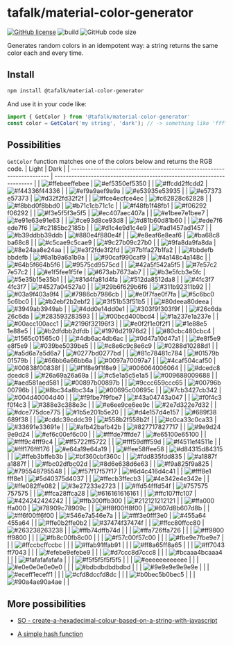 # tafalk/material-color-generator

[![GitHub license](https://img.shields.io/github/license/tafalk/material-color-generator)](https://github.com/tafalk/material-color-generator/blob/master/LICENSE)
![build](https://github.com/tafalk/material-color-generator/workflows/Publish/badge.svg)
![GitHub code size](https://img.shields.io/github/languages/code-size/tafalk/material-color-generator)

Generates random colors in an idempotent way: a string returns the same color each and every time.

## Install

```sh
npm install @tafalk/material-color-generator
```

And use it in your code like:

```js
import { GetColor } from '@tafalk/material-color-generator'
const color = GetColor('my string', 'dark'); // -> something like 'ffffff'
```

## Possibilities

`GetColor` function matches one of the colors below and returns the RGB code.
| Light                                                                  | Dark                                                                   |
| ---------------------------------------------------------------------- | ---------------------------------------------------------------------- |
| ![#ffebee](https://via.placeholder.com/15/ffebee/000000/?text=+)ffebee | ![#ef5350](https://via.placeholder.com/15/ef5350/000000/?text=+)ef5350 |
| ![#ffcdd2](https://via.placeholder.com/15/ffcdd2/000000/?text=+)ffcdd2 | ![#f44336](https://via.placeholder.com/15/f44336/000000/?text=+)f44336 |
| ![#ef9a9a](https://via.placeholder.com/15/ef9a9a/000000/?text=+)ef9a9a | ![#e53935](https://via.placeholder.com/15/e53935/000000/?text=+)e53935 |
| ![#e57373](https://via.placeholder.com/15/e57373/000000/?text=+)e57373 | ![#d32f2f](https://via.placeholder.com/15/d32f2f/000000/?text=+)d32f2f |
| ![#fce4ec](https://via.placeholder.com/15/fce4ec/000000/?text=+)fce4ec | ![#c62828](https://via.placeholder.com/15/c62828/000000/?text=+)c62828 |
| ![#f8bbd0](https://via.placeholder.com/15/f8bbd0/000000/?text=+)f8bbd0 | ![#b71c1c](https://via.placeholder.com/15/b71c1c/000000/?text=+)b71c1c |
| ![#f48fb1](https://via.placeholder.com/15/f48fb1/000000/?text=+)f48fb1 | ![#f06292](https://via.placeholder.com/15/f06292/000000/?text=+)f06292 |
| ![#f3e5f5](https://via.placeholder.com/15/f3e5f5/000000/?text=+)f3e5f5 | ![#ec407a](https://via.placeholder.com/15/ec407a/000000/?text=+)ec407a |
| ![#e1bee7](https://via.placeholder.com/15/e1bee7/000000/?text=+)e1bee7 | ![#e91e63](https://via.placeholder.com/15/e91e63/000000/?text=+)e91e63 |
| ![#ce93d8](https://via.placeholder.com/15/ce93d8/000000/?text=+)ce93d8 | ![#d81b60](https://via.placeholder.com/15/d81b60/000000/?text=+)d81b60 |
| ![#ede7f6](https://via.placeholder.com/15/ede7f6/000000/?text=+)ede7f6 | ![#c2185b](https://via.placeholder.com/15/c2185b/000000/?text=+)c2185b |
| ![#d1c4e9](https://via.placeholder.com/15/d1c4e9/000000/?text=+)d1c4e9 | ![#ad1457](https://via.placeholder.com/15/ad1457/000000/?text=+)ad1457 |
| ![#b39ddb](https://via.placeholder.com/15/b39ddb/000000/?text=+)b39ddb | ![#880e4f](https://via.placeholder.com/15/880e4f/000000/?text=+)880e4f |
| ![#e8eaf6](https://via.placeholder.com/15/e8eaf6/000000/?text=+)e8eaf6 | ![#ba68c8](https://via.placeholder.com/15/ba68c8/000000/?text=+)ba68c8 |
| ![#c5cae9](https://via.placeholder.com/15/c5cae9/000000/?text=+)c5cae9 | ![#9c27b0](https://via.placeholder.com/15/9c27b0/000000/?text=+)9c27b0 |
| ![#9fa8da](https://via.placeholder.com/15/9fa8da/000000/?text=+)9fa8da | ![#8e24aa](https://via.placeholder.com/15/8e24aa/000000/?text=+)8e24aa |
| ![#e3f2fd](https://via.placeholder.com/15/e3f2fd/000000/?text=+)e3f2fd | ![#7b1fa2](https://via.placeholder.com/15/7b1fa2/000000/?text=+)7b1fa2 |
| ![#bbdefb](https://via.placeholder.com/15/bbdefb/000000/?text=+)bbdefb | ![#6a1b9a](https://via.placeholder.com/15/6a1b9a/000000/?text=+)6a1b9a |
| ![#90caf9](https://via.placeholder.com/15/90caf9/000000/?text=+)90caf9 | ![#4a148c](https://via.placeholder.com/15/4a148c/000000/?text=+)4a148c |
| ![#64b5f6](https://via.placeholder.com/15/64b5f6/000000/?text=+)64b5f6 | ![#9575cd](https://via.placeholder.com/15/9575cd/000000/?text=+)9575cd |
| ![#42a5f5](https://via.placeholder.com/15/42a5f5/000000/?text=+)42a5f5 | ![#7e57c2](https://via.placeholder.com/15/7e57c2/000000/?text=+)7e57c2 |
| ![#e1f5fe](https://via.placeholder.com/15/e1f5fe/000000/?text=+)e1f5fe | ![#673ab7](https://via.placeholder.com/15/673ab7/000000/?text=+)673ab7 |
| ![#b3e5fc](https://via.placeholder.com/15/b3e5fc/000000/?text=+)b3e5fc | ![#5e35b1](https://via.placeholder.com/15/5e35b1/000000/?text=+)5e35b1 |
| ![#81d4fa](https://via.placeholder.com/15/81d4fa/000000/?text=+)81d4fa | ![#512da8](https://via.placeholder.com/15/512da8/000000/?text=+)512da8 |
| ![#4fc3f7](https://via.placeholder.com/15/4fc3f7/000000/?text=+)4fc3f7 | ![#4527a0](https://via.placeholder.com/15/4527a0/000000/?text=+)4527a0 |
| ![#29b6f6](https://via.placeholder.com/15/29b6f6/000000/?text=+)29b6f6 | ![#311b92](https://via.placeholder.com/15/311b92/000000/?text=+)311b92 |
| ![#03a9f4](https://via.placeholder.com/15/03a9f4/000000/?text=+)03a9f4 | ![#7986cb](https://via.placeholder.com/15/7986cb/000000/?text=+)7986cb |
| ![#e0f7fa](https://via.placeholder.com/15/e0f7fa/000000/?text=+)e0f7fa | ![#5c6bc0](https://via.placeholder.com/15/5c6bc0/000000/?text=+)5c6bc0 |
| ![#b2ebf2](https://via.placeholder.com/15/b2ebf2/000000/?text=+)b2ebf2 | ![#3f51b5](https://via.placeholder.com/15/3f51b5/000000/?text=+)3f51b5 |
| ![#80deea](https://via.placeholder.com/15/80deea/000000/?text=+)80deea | ![#3949ab](https://via.placeholder.com/15/3949ab/000000/?text=+)3949ab |
| ![#4dd0e1](https://via.placeholder.com/15/4dd0e1/000000/?text=+)4dd0e1 | ![#303f9f](https://via.placeholder.com/15/303f9f/000000/?text=+)303f9f |
| ![#26c6da](https://via.placeholder.com/15/26c6da/000000/?text=+)26c6da | ![#283593](https://via.placeholder.com/15/283593/000000/?text=+)283593 |
| ![#00bcd4](https://via.placeholder.com/15/00bcd4/000000/?text=+)00bcd4 | ![#1a237e](https://via.placeholder.com/15/1a237e/000000/?text=+)1a237e |
| ![#00acc1](https://via.placeholder.com/15/00acc1/000000/?text=+)00acc1 | ![#2196f3](https://via.placeholder.com/15/2196f3/000000/?text=+)2196f3 |
| ![#e0f2f1](https://via.placeholder.com/15/e0f2f1/000000/?text=+)e0f2f1 | ![#1e88e5](https://via.placeholder.com/15/1e88e5/000000/?text=+)1e88e5 |
| ![#b2dfdb](https://via.placeholder.com/15/b2dfdb/000000/?text=+)b2dfdb | ![#1976d2](https://via.placeholder.com/15/1976d2/000000/?text=+)1976d2 |
| ![#80cbc4](https://via.placeholder.com/15/80cbc4/000000/?text=+)80cbc4 | ![#1565c0](https://via.placeholder.com/15/1565c0/000000/?text=+)1565c0 |
| ![#4db6ac](https://via.placeholder.com/15/4db6ac/000000/?text=+)4db6ac | ![#0d47a1](https://via.placeholder.com/15/0d47a1/000000/?text=+)0d47a1 |
| ![#e8f5e9](https://via.placeholder.com/15/e8f5e9/000000/?text=+)e8f5e9 | ![#039be5](https://via.placeholder.com/15/039be5/000000/?text=+)039be5 |
| ![#c8e6c9](https://via.placeholder.com/15/c8e6c9/000000/?text=+)c8e6c9 | ![#0288d1](https://via.placeholder.com/15/0288d1/000000/?text=+)0288d1 |
| ![#a5d6a7](https://via.placeholder.com/15/a5d6a7/000000/?text=+)a5d6a7 | ![#0277bd](https://via.placeholder.com/15/0277bd/000000/?text=+)0277bd |
| ![#81c784](https://via.placeholder.com/15/81c784/000000/?text=+)81c784 | ![#01579b](https://via.placeholder.com/15/01579b/000000/?text=+)01579b |
| ![#66bb6a](https://via.placeholder.com/15/66bb6a/000000/?text=+)66bb6a | ![#0097a7](https://via.placeholder.com/15/0097a7/000000/?text=+)0097a7 |
| ![#4caf50](https://via.placeholder.com/15/4caf50/000000/?text=+)4caf50 | ![#00838f](https://via.placeholder.com/15/00838f/000000/?text=+)00838f |
| ![#f1f8e9](https://via.placeholder.com/15/f1f8e9/000000/?text=+)f1f8e9 | ![#006064](https://via.placeholder.com/15/006064/000000/?text=+)006064 |
| ![#dcedc8](https://via.placeholder.com/15/dcedc8/000000/?text=+)dcedc8 | ![#26a69a](https://via.placeholder.com/15/26a69a/000000/?text=+)26a69a |
| ![#c5e1a5](https://via.placeholder.com/15/c5e1a5/000000/?text=+)c5e1a5 | ![#009688](https://via.placeholder.com/15/009688/000000/?text=+)009688 |
| ![#aed581](https://via.placeholder.com/15/aed581/000000/?text=+)aed581 | ![#00897b](https://via.placeholder.com/15/00897b/000000/?text=+)00897b |
| ![#9ccc65](https://via.placeholder.com/15/9ccc65/000000/?text=+)9ccc65 | ![#00796b](https://via.placeholder.com/15/00796b/000000/?text=+)00796b |
| ![#8bc34a](https://via.placeholder.com/15/8bc34a/000000/?text=+)8bc34a | ![#00695c](https://via.placeholder.com/15/00695c/000000/?text=+)00695c |
| ![#7cb342](https://via.placeholder.com/15/7cb342/000000/?text=+)7cb342 | ![#004d40](https://via.placeholder.com/15/004d40/000000/?text=+)004d40 |
| ![#f9fbe7](https://via.placeholder.com/15/f9fbe7/000000/?text=+)f9fbe7 | ![#43a047](https://via.placeholder.com/15/43a047/000000/?text=+)43a047 |
| ![#f0f4c3](https://via.placeholder.com/15/f0f4c3/000000/?text=+)f0f4c3 | ![#388e3c](https://via.placeholder.com/15/388e3c/000000/?text=+)388e3c |
| ![#e6ee9c](https://via.placeholder.com/15/e6ee9c/000000/?text=+)e6ee9c | ![#2e7d32](https://via.placeholder.com/15/2e7d32/000000/?text=+)2e7d32 |
| ![#dce775](https://via.placeholder.com/15/dce775/000000/?text=+)dce775 | ![#1b5e20](https://via.placeholder.com/15/1b5e20/000000/?text=+)1b5e20 |
| ![#d4e157](https://via.placeholder.com/15/d4e157/000000/?text=+)d4e157 | ![#689f38](https://via.placeholder.com/15/689f38/000000/?text=+)689f38 |
| ![#cddc39](https://via.placeholder.com/15/cddc39/000000/?text=+)cddc39 | ![#558b2f](https://via.placeholder.com/15/558b2f/000000/?text=+)558b2f |
| ![#c0ca33](https://via.placeholder.com/15/c0ca33/000000/?text=+)c0ca33 | ![#33691e](https://via.placeholder.com/15/33691e/000000/?text=+)33691e |
| ![#afb42b](https://via.placeholder.com/15/afb42b/000000/?text=+)afb42b | ![#827717](https://via.placeholder.com/15/827717/000000/?text=+)827717 |
| ![#9e9d24](https://via.placeholder.com/15/9e9d24/000000/?text=+)9e9d24 | ![#ef6c00](https://via.placeholder.com/15/ef6c00/000000/?text=+)ef6c00 |
| ![#fffde7](https://via.placeholder.com/15/fffde7/000000/?text=+)fffde7 | ![#e65100](https://via.placeholder.com/15/e65100/000000/?text=+)e65100 |
| ![#fff9c4](https://via.placeholder.com/15/fff9c4/000000/?text=+)fff9c4 | ![#ff5722](https://via.placeholder.com/15/ff5722/000000/?text=+)ff5722 |
| ![#fff59d](https://via.placeholder.com/15/fff59d/000000/?text=+)fff59d | ![#f4511e](https://via.placeholder.com/15/f4511e/000000/?text=+)f4511e |
| ![#fff176](https://via.placeholder.com/15/fff176/000000/?text=+)fff176 | ![#e64a19](https://via.placeholder.com/15/e64a19/000000/?text=+)e64a19 |
| ![#ffee58](https://via.placeholder.com/15/ffee58/000000/?text=+)ffee58 | ![#d84315](https://via.placeholder.com/15/d84315/000000/?text=+)d84315 |
| ![#ffeb3b](https://via.placeholder.com/15/ffeb3b/000000/?text=+)ffeb3b | ![#bf360c](https://via.placeholder.com/15/bf360c/000000/?text=+)bf360c |
| ![#fdd835](https://via.placeholder.com/15/fdd835/000000/?text=+)fdd835 | ![#a1887f](https://via.placeholder.com/15/a1887f/000000/?text=+)a1887f |
| ![#fbc02d](https://via.placeholder.com/15/fbc02d/000000/?text=+)fbc02d | ![#8d6e63](https://via.placeholder.com/15/8d6e63/000000/?text=+)8d6e63 |
| ![#f9a825](https://via.placeholder.com/15/f9a825/000000/?text=+)f9a825 | ![#795548](https://via.placeholder.com/15/795548/000000/?text=+)795548 |
| ![#f57f17](https://via.placeholder.com/15/f57f17/000000/?text=+)f57f17 | ![#6d4c41](https://via.placeholder.com/15/6d4c41/000000/?text=+)6d4c41 |
| ![#fff8e1](https://via.placeholder.com/15/fff8e1/000000/?text=+)fff8e1 | ![#5d4037](https://via.placeholder.com/15/5d4037/000000/?text=+)5d4037 |
| ![#ffecb3](https://via.placeholder.com/15/ffecb3/000000/?text=+)ffecb3 | ![#4e342e](https://via.placeholder.com/15/4e342e/000000/?text=+)4e342e |
| ![#ffe082](https://via.placeholder.com/15/ffe082/000000/?text=+)ffe082 | ![#3e2723](https://via.placeholder.com/15/3e2723/000000/?text=+)3e2723 |
| ![#ffd54f](https://via.placeholder.com/15/ffd54f/000000/?text=+)ffd54f | ![#757575](https://via.placeholder.com/15/757575/000000/?text=+)757575 |
| ![#ffca28](https://via.placeholder.com/15/ffca28/000000/?text=+)ffca28 | ![#616161](https://via.placeholder.com/15/616161/000000/?text=+)616161 |
| ![#ffc107](https://via.placeholder.com/15/ffc107/000000/?text=+)ffc107 | ![#424242](https://via.placeholder.com/15/424242/000000/?text=+)424242 |
| ![#ffb300](https://via.placeholder.com/15/ffb300/000000/?text=+)ffb300 | ![#212121](https://via.placeholder.com/15/212121/000000/?text=+)212121 |
| ![#ffa000](https://via.placeholder.com/15/ffa000/000000/?text=+)ffa000 | ![#78909c](https://via.placeholder.com/15/78909c/000000/?text=+)78909c |
| ![#ff8f00](https://via.placeholder.com/15/ff8f00/000000/?text=+)ff8f00 | ![#607d8b](https://via.placeholder.com/15/607d8b/000000/?text=+)607d8b |
| ![#ff6f00](https://via.placeholder.com/15/ff6f00/000000/?text=+)ff6f00 | ![#546e7a](https://via.placeholder.com/15/546e7a/000000/?text=+)546e7a |
| ![#fff3e0](https://via.placeholder.com/15/fff3e0/000000/?text=+)fff3e0 | ![#455a64](https://via.placeholder.com/15/455a64/000000/?text=+)455a64 |
| ![#ffe0b2](https://via.placeholder.com/15/ffe0b2/000000/?text=+)ffe0b2 | ![#37474f](https://via.placeholder.com/15/37474f/000000/?text=+)37474f |
| ![#ffcc80](https://via.placeholder.com/15/ffcc80/000000/?text=+)ffcc80 | ![#263238](https://via.placeholder.com/15/263238/000000/?text=+)263238 |
| ![#ffb74d](https://via.placeholder.com/15/ffb74d/000000/?text=+)ffb74d |                                                                        |
| ![#ffa726](https://via.placeholder.com/15/ffa726/000000/?text=+)ffa726 |                                                                        |
| ![#ff9800](https://via.placeholder.com/15/ff9800/000000/?text=+)ff9800 |                                                                        |
| ![#fb8c00](https://via.placeholder.com/15/fb8c00/000000/?text=+)fb8c00 |                                                                        |
| ![#f57c00](https://via.placeholder.com/15/f57c00/000000/?text=+)f57c00 |                                                                        |
| ![#fbe9e7](https://via.placeholder.com/15/fbe9e7/000000/?text=+)fbe9e7 |                                                                        |
| ![#ffccbc](https://via.placeholder.com/15/ffccbc/000000/?text=+)ffccbc |                                                                        |
| ![#ffab91](https://via.placeholder.com/15/ffab91/000000/?text=+)ffab91 |                                                                        |
| ![#ff8a65](https://via.placeholder.com/15/ff8a65/000000/?text=+)ff8a65 |                                                                        |
| ![#ff7043](https://via.placeholder.com/15/ff7043/000000/?text=+)ff7043 |                                                                        |
| ![#efebe9](https://via.placeholder.com/15/efebe9/000000/?text=+)efebe9 |                                                                        |
| ![#d7ccc8](https://via.placeholder.com/15/d7ccc8/000000/?text=+)d7ccc8 |                                                                        |
| ![#bcaaa4](https://via.placeholder.com/15/bcaaa4/000000/?text=+)bcaaa4 |                                                                        |
| ![#fafafa](https://via.placeholder.com/15/fafafa/000000/?text=+)fafafa |                                                                        |
| ![#f5f5f5](https://via.placeholder.com/15/f5f5f5/000000/?text=+)f5f5f5 |                                                                        |
| ![#eeeeee](https://via.placeholder.com/15/eeeeee/000000/?text=+)eeeeee |                                                                        |
| ![#e0e0e0](https://via.placeholder.com/15/e0e0e0/000000/?text=+)e0e0e0 |                                                                        |
| ![#bdbdbd](https://via.placeholder.com/15/bdbdbd/000000/?text=+)bdbdbd |                                                                        |
| ![#9e9e9e](https://via.placeholder.com/15/9e9e9e/000000/?text=+)9e9e9e |                                                                        |
| ![#eceff1](https://via.placeholder.com/15/eceff1/000000/?text=+)eceff1 |                                                                        |
| ![#cfd8dc](https://via.placeholder.com/15/cfd8dc/000000/?text=+)cfd8dc |                                                                        |
| ![#b0bec5](https://via.placeholder.com/15/b0bec5/000000/?text=+)b0bec5 |                                                                        |
| ![#90a4ae](https://via.placeholder.com/15/90a4ae/000000/?text=+)90a4ae |                                                                        |

## More possibilities

- [SO - create-a-hexadecimal-colour-based-on-a-string-with-javascript](https://stackoverflow.com/questions/3426404/create-a-hexadecimal-colour-based-on-a-string-with-javascript)

- [A simple hash function](https://gist.github.com/iperelivskiy/4110988)
